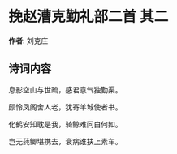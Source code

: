 # 挽赵漕克勤礼部二首  其二

**作者**: 刘克庄

## 诗词内容

息影空山与世疏，感君意气独勤渠。

颇怜凤阁舍人老，犹寄羊城使者书。

化鹤安知耽是我，骑鲸难问白何如。

岂无莼鲫堪携去，衰病谁扶上素车。

